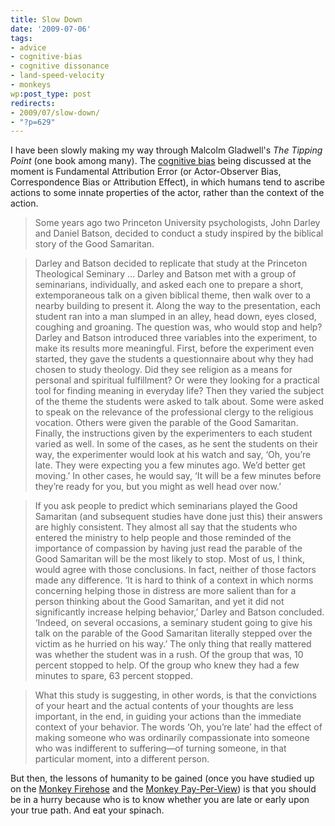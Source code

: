 ```yaml
---
title: Slow Down
date: '2009-07-06'
tags:
- advice
- cognitive-bias
- cognitive dissonance
- land-speed-velocity
- monkeys
wp:post_type: post
redirects:
- 2009/07/slow-down/
- "?p=629"
---
```


I have been slowly making my way through Malcolm Gladwell's _The Tipping Point_ (one book among many). The [cognitive bias](http://en.wikipedia.org/wiki/List_of_cognitive_biases) being discussed at the moment is Fundamental Attribution Error (or Actor-Observer Bias, Correspondence Bias or Attribution Effect), in which humans tend to ascribe actions to some innate properties of the actor, rather than the context of the action.

> Some years ago two Princeton University psychologists, John Darley and Daniel Batson, decided to conduct a study inspired by the biblical story of the Good Samaritan.

>

> Darley and Batson decided to replicate that study at the Princeton Theological Seminary ... Darley and Batson met with a group of seminarians, individually, and asked each one to prepare a short, extemporaneous talk on a given biblical theme, then walk over to a nearby building to present it. Along the way to the presentation, each student ran into a man slumped in an alley, head down, eyes closed, coughing and groaning. The question was, who would stop and help? Darley and Batson introduced three variables into the experiment, to make its results more meaningful. First, before the experiment even started, they gave the students a questionnaire about why they had chosen to study theology. Did they see religion as a means for personal and spiritual fulfillment? Or were they looking for a practical tool for finding meaning in everyday life? Then they varied the subject of the theme the students were asked to talk about. Some were asked to speak on the relevance of the professional clergy to the religious vocation. Others were given the parable of the Good Samaritan. Finally, the instructions given by the experimenters to each student varied as well. In some of the cases, as he sent the students on their way, the experimenter would look at his watch and say, ‘Oh, you’re late. They were expecting you a few minutes ago. We’d better get moving.’ In other cases, he would say, ‘It will be a few minutes before they’re ready for you, but you might as well head over now.’

>

> If you ask people to predict which seminarians played the Good Samaritan (and subsequent studies have done just this) their answers are highly consistent. They almost all say that the students who entered the ministry to help people and those reminded of the importance of compassion by having just read the parable of the Good Samaritan will be the most likely to stop. Most of us, I think, would agree with those conclusions. In fact, neither of those factors made any difference. ‘It is hard to think of a context in which norms concerning helping those in distress are more salient than for a person thinking about the Good Samaritan, and yet it did not significantly increase helping behavior,’ Darley and Batson concluded. ‘Indeed, on several occasions, a seminary student going to give his talk on the parable of the Good Samaritan literally stepped over the victim as he hurried on his way.’ The only thing that really mattered was whether the student was in a rush. Of the group that was, 10 percent stopped to help. Of the group who knew they had a few minutes to spare, 63 percent stopped.

>

> What this study is suggesting, in other words, is that the convictions of your heart and the actual contents of your thoughts are less important, in the end, in guiding your actions than the immediate context of your behavior. The words ‘Oh, you’re late’ had the effect of making someone who was ordinarily compassionate into someone who was indifferent to suffering—of turning someone, in that particular moment, into a different person.

But then, the lessons of humanity to be gained (once you have studied up on the [Monkey Firehose](http://freekvermeulen.blogspot.com/2008/08/monkey-story-experiment-involved-5.html) and the [Monkey Pay-Per-View](http://monkeydaynews.blogspot.com/2005/01/monkey-pay-per-view-porn.html)) is that you should be in a hurry because who is to know whether you are late or early upon your true path. And eat your spinach.
